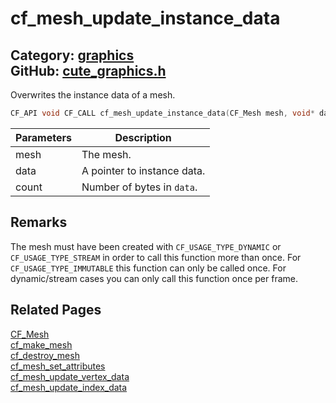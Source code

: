 [](../header.md ':include')

# cf_mesh_update_instance_data

Category: [graphics](/api_reference?id=graphics)  
GitHub: [cute_graphics.h](https://github.com/RandyGaul/cute_framework/blob/master/include/cute_graphics.h)  
---

Overwrites the instance data of a mesh.

```cpp
CF_API void CF_CALL cf_mesh_update_instance_data(CF_Mesh mesh, void* data, int count);
```

Parameters | Description
--- | ---
mesh | The mesh.
data | A pointer to instance data.
count | Number of bytes in `data`.

## Remarks

The mesh must have been created with `CF_USAGE_TYPE_DYNAMIC` or `CF_USAGE_TYPE_STREAM` in order to call this function more
than once. For `CF_USAGE_TYPE_IMMUTABLE` this function can only be called once. For dynamic/stream cases you can only call
this function once per frame.

## Related Pages

[CF_Mesh](/graphics/cf_mesh.md)  
[cf_make_mesh](/graphics/cf_make_mesh.md)  
[cf_destroy_mesh](/graphics/cf_destroy_mesh.md)  
[cf_mesh_set_attributes](/graphics/cf_mesh_set_attributes.md)  
[cf_mesh_update_vertex_data](/graphics/cf_mesh_update_vertex_data.md)  
[cf_mesh_update_index_data](/graphics/cf_mesh_update_index_data.md)  
